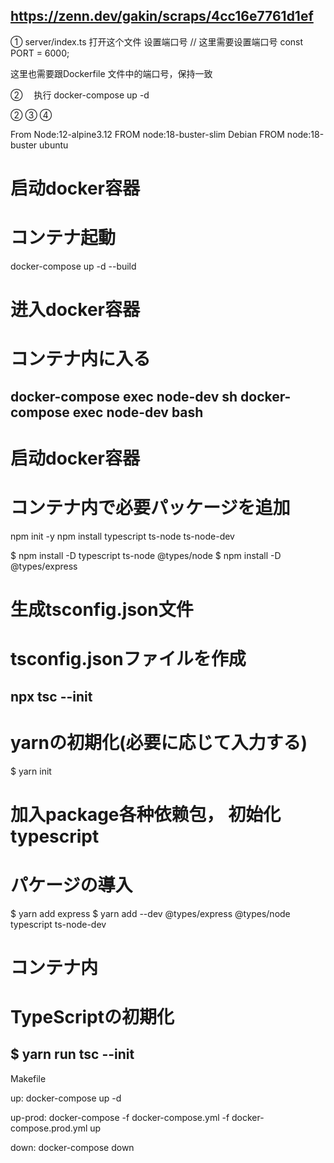 ## https://zenn.dev/gakin/scraps/4cc16e7761d1ef   



① server/index.ts 打开这个文件 设置端口号
// 这里需要设置端口号
const PORT = 6000;

这里也需要跟Dockerfile 文件中的端口号，保持一致

② 　执行
docker-compose up -d 

② 
③
④



From Node:12-alpine3.12
FROM node:18-buster-slim  Debian
FROM node:18-buster       ubuntu

# 启动docker容器
# コンテナ起動
docker-compose up -d --build

# 进入docker容器
# コンテナ内に入る
docker-compose exec node-dev sh
docker-compose exec node-dev bash
---------------------
# 启动docker容器
# コンテナ内で必要パッケージを追加

npm init -y
npm install typescript ts-node ts-node-dev


$ npm install -D typescript ts-node @types/node
$ npm install -D @types/express

# 生成tsconfig.json文件
# tsconfig.jsonファイルを作成
npx tsc --init
---------------------
# yarnの初期化(必要に応じて入力する)
$ yarn init

# 加入package各种依赖包， 初始化typescript
# パケージの導入
$ yarn add express
$ yarn add --dev @types/express @types/node typescript ts-node-dev
# コンテナ内
# TypeScriptの初期化
$ yarn run tsc --init
---------------------


Makefile 

up:
    docker-compose up -d

up-prod:
    docker-compose -f docker-compose.yml -f docker-compose.prod.yml up

down: 
    docker-compose down





    